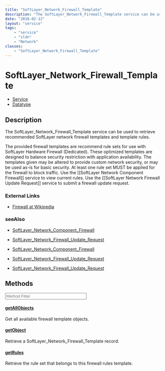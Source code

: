 ```yaml
---
title: "SoftLayer_Network_Firewall_Template"
description: "The SoftLayer_Network_Firewall_Template service can be used to retrieve recommended SoftLayer network firewall templates... "
date: "2018-02-12"
layout: "service"
tags:
    - "service"
    - "sldn"
    - "Network"
classes:
    - "SoftLayer_Network_Firewall_Template"
---
```

# SoftLayer_Network_Firewall_Template
<div id='service-datatype'>
    <ul id='sldn-reference-tabs'>
    <li id='service'> <a href='/reference/services/SoftLayer_Network_Firewall_Template' >Service</a></li>    <li id='datatype'> <a href='/reference/datatypes/SoftLayer_Network_Firewall_Template' >Datatype</a></li>
    </ul>
</div>

## Description
The SoftLayer_Network_Firewall_Template service can be used to retrieve recommended SoftLayer network firewall templates and template rules. 

The provided firewall templates are recommend rule sets for use with SoftLayer Hardware Firewall (Dedicated).  These optimized templates are designed to balance security restriction with application availability.  The templates given may be altered to provide custom network security, or may be used as-is for basic security. At least one rule set MUST be applied for the firewall to block traffic. Use the [[SoftLayer Network Component Firewall]] service to view current rules. Use the [[SoftLayer Network Firewall Update Request]] service to submit a firewall update request. 

### External Links


* [Firewall at Wikipedia](http://en.wikipedia.org/wiki/Firewall_(networking))




### seeAlso

* [SoftLayer_Network_Component_Firewall](/reference/services/SoftLayer_Network_Component_Firewall )


* [SoftLayer_Network_Firewall_Update_Request](/reference/datatypes/SoftLayer_Network_Firewall_Update_Request )


* [SoftLayer_Network_Component_Firewall](/reference/services/SoftLayer_Network_Component_Firewall )


* [SoftLayer_Network_Firewall_Update_Request](/reference/datatypes/SoftLayer_Network_Firewall_Update_Request )


* [SoftLayer_Network_Firewall_Update_Request](/reference/datatypes/SoftLayer_Network_Firewall_Update_Request )


        
<div id="properties" class="content service-content">

## Methods

<div class="view-filters">
    <div class="clearfix">
        <div class="search-input-box">
            <input placeholder="Method Filter" onkeyup="titleSearch(inputId='edit-combine', divId='method-div', elementClass='method-row')" 
                type="text" id="edit-combine" value="" size="30" maxlength="128" class="form-text">
        </div>
    </div>
</div>

<div id="method-div">

<div class="method-row">

#### [getAllObjects](/reference/services/SoftLayer_Network_Firewall_Template/getAllObjects)
Get all available firewall template objects.
</div>

<div class="method-row">

#### [getObject](/reference/services/SoftLayer_Network_Firewall_Template/getObject)
Retrieve a SoftLayer_Network_Firewall_Template record.
</div>

<div class="method-row">

#### [getRules](/reference/services/SoftLayer_Network_Firewall_Template/getRules)
Retrieve the rule set that belongs to this firewall rules template.
</div>
</div>

</div>

